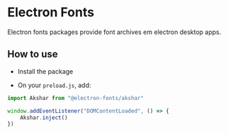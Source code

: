 # Electron Fonts

Electron fonts packages provide font archives em electron desktop apps.

## How to use

* Install the package

* On your `preload.js`, add:

```ts
import Akshar from "@electron-fonts/akshar"

window.addEventListener("DOMContentLoaded", () => {
    Akshar.inject()
})
```